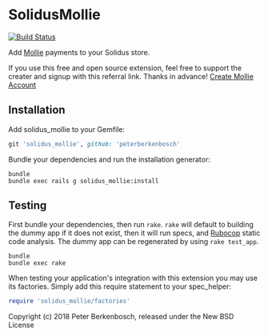 # SolidusMollie

[![Build Status](https://travis-ci.org/peterberkenbosch/solidus_mollie.svg?branch=master)](https://travis-ci.org/peterberkenbosch/solidus_mollie)

Add [Mollie](https://www.mollie.com) payments to your Solidus store.

If you use this free and open source extension, feel free to support the creater and
signup with this referral link. Thanks in advance! [Create Mollie Account](https://www.mollie.com/dashboard/signup/285255?lang=en)

## Installation

Add solidus_mollie to your Gemfile:

```ruby
git 'solidus_mollie', github: 'peterberkenbosch'
```

Bundle your dependencies and run the installation generator:

```shell
bundle
bundle exec rails g solidus_mollie:install
```

## Testing

First bundle your dependencies, then run `rake`. `rake` will default to building the dummy app if it does not exist, then it will run specs, and [Rubocop](https://github.com/bbatsov/rubocop) static code analysis. The dummy app can be regenerated by using `rake test_app`.

```shell
bundle
bundle exec rake
```

When testing your application's integration with this extension you may use its factories.
Simply add this require statement to your spec_helper:

```ruby
require 'solidus_mollie/factories'
```

Copyright (c) 2018 Peter Berkenbosch, released under the New BSD License
